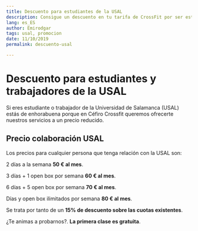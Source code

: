 ```yaml
---
title: Descuento para estudiantes de la USAL
description: Consigue un descuento en tu tarifa de CrossFit por ser estudiante de la USAL. 
lang: es_ES
author: Emirodgar
tags: usal, promocion
date: 11/10/2019
permalink: descuento-usal

---
```


# Descuento para estudiantes y trabajadores de la USAL

Si eres estudiante o trabajador de la Universidad de Salamanca (USAL) estás de enhorabuena porque en Céfiro Crossfit  queremos ofrecerte nuestros servicios a un precio reducido.

## Precio colaboración USAL

Los precios para cualquier persona que tenga relación con la USAL son:

 2 días a la semana **50 € al mes**.
 
 3 días + 1 open box por semana **60 € al mes**.
 
 6 días + 5 open box por semana **70 € al mes**.
 
 Días y open box ilimitados por semana **80 € al mes**.
   
Se trata por tanto de un **15% de descuento sobre las cuotas existentes**.

 ¿Te animas a probarnos?. **La primera clase es gratuita**.

<!--stackedit_data:
eyJoaXN0b3J5IjpbLTExMTEwNTQ0OTQsMTcxODczMzkwOSwxMT
A0Njg3NzY3XX0=
-->